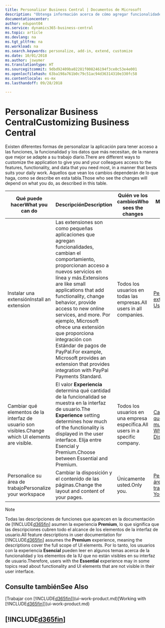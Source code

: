 ```yaml
---
title: Personalizar Business Central | Documentos de Microsoft
description: "Obtenga información acerca de cómo agregar funcionalidades y personalizar Business Central."
documentationcenter: 
author: edupont04
ms.service: dynamics365-business-central
ms.topic: article
ms.devlang: na
ms.tgt_pltfrm: na
ms.workload: na
ms.search.keywords: personalize, add-in, extend, customize
ms.date: 10/01/2018
ms.author: jswymer
ms.translationtype: HT
ms.sourcegitcommit: 9dbd92409ba02281f008246194f3ce0c53e4e001
ms.openlocfilehash: 63ba198a761b0c79c51ac94d36314310e330fc58
ms.contentlocale: es-mx
ms.lasthandoff: 09/28/2018

---
```

# <a name="customizing-business-central"></a><span data-ttu-id="42dbb-103">Personalizar Business Central</span><span class="sxs-lookup"><span data-stu-id="42dbb-103">Customizing Business Central</span></span>
<span data-ttu-id="42dbb-104">Existen diferentes formas de personalizar la aplicación para tener acceso a las funciones, la funcionalidad y los datos que más necesitan, de la manera que mejor se adapte a su trabajo diario.</span><span class="sxs-lookup"><span data-stu-id="42dbb-104">There are different ways to customize the application to give you and your colleagues access to the features, functionality, and data that you need most, in a manner that bests suits your daily work.</span></span> <span data-ttu-id="42dbb-105">Aquellos que vean los cambios dependerán de lo que haga, como se describe en esta tabla.</span><span class="sxs-lookup"><span data-stu-id="42dbb-105">Those who see the changes will depend on what you do, as described in this table.</span></span>

| <span data-ttu-id="42dbb-106">Qué puede hacer</span><span class="sxs-lookup"><span data-stu-id="42dbb-106">What you can do</span></span>    |  <span data-ttu-id="42dbb-107">Descripción</span><span class="sxs-lookup"><span data-stu-id="42dbb-107">Description</span></span>  |  <span data-ttu-id="42dbb-108">Quién ve los cambios</span><span class="sxs-lookup"><span data-stu-id="42dbb-108">Who sees the changes</span></span>  |  <span data-ttu-id="42dbb-109">Más información</span><span class="sxs-lookup"><span data-stu-id="42dbb-109">More information</span></span>  |
|-----|---------------|---------|-------|
|<span data-ttu-id="42dbb-110">Instalar una extensión</span><span class="sxs-lookup"><span data-stu-id="42dbb-110">Install an extension</span></span>|<span data-ttu-id="42dbb-111">Las extensiones son como pequeñas aplicaciones que agregan funcionalidades, cambian el comportamiento, proporcionan acceso a nuevos servicios en línea y más.</span><span class="sxs-lookup"><span data-stu-id="42dbb-111">Extensions are like small applications that add functionality, change behavior, provide access to new online services, and more.</span></span> <span data-ttu-id="42dbb-112">Por ejemplo, Microsoft ofrece una extensión que proporciona integración con Estándar de pagos de PayPal.</span><span class="sxs-lookup"><span data-stu-id="42dbb-112">For example, Microsoft provides an extension that provides integration with PayPal Payments Standard.</span></span>|<span data-ttu-id="42dbb-113">Todos los usuarios en todas las empresas.</span><span class="sxs-lookup"><span data-stu-id="42dbb-113">All users in all companies.</span></span>|[<span data-ttu-id="42dbb-114">Personalizar con extensiones</span><span class="sxs-lookup"><span data-stu-id="42dbb-114">Customizing Using Extensions</span></span>](ui-extensions.md)|
|<span data-ttu-id="42dbb-115">Cambiar qué elementos de la interfaz de usuario son visibles.</span><span class="sxs-lookup"><span data-stu-id="42dbb-115">Change which UI elements are visible.</span></span>|<span data-ttu-id="42dbb-116">El valor **Experiencia** determina qué cantidad de la funcionalidad se muestra en la interfaz de usuario.</span><span class="sxs-lookup"><span data-stu-id="42dbb-116">The **Experience** setting determines how much of the functionality is displayed in the user interface.</span></span> <span data-ttu-id="42dbb-117">Elija entre Esencial y Premium.</span><span class="sxs-lookup"><span data-stu-id="42dbb-117">Choose between Essential and Premium.</span></span>|<span data-ttu-id="42dbb-118">Todos los usuarios en una empresa específica.</span><span class="sxs-lookup"><span data-stu-id="42dbb-118">All users in a specific company.</span></span>|[<span data-ttu-id="42dbb-119">Cambiar las funciones que se muestran</span><span class="sxs-lookup"><span data-stu-id="42dbb-119">Changing Which Features are Displayed</span></span>](ui-experiences.md)|
|<span data-ttu-id="42dbb-120">Personalice su área de trabajo</span><span class="sxs-lookup"><span data-stu-id="42dbb-120">Personalize your workspace</span></span>|<span data-ttu-id="42dbb-121">Cambiar la disposición y el contenido de las páginas.</span><span class="sxs-lookup"><span data-stu-id="42dbb-121">Change the layout and content of your pages.</span></span>|<span data-ttu-id="42dbb-122">Únicamente usted.</span><span class="sxs-lookup"><span data-stu-id="42dbb-122">Only you.</span></span>|[<span data-ttu-id="42dbb-123">Personalización de su área de trabajo</span><span class="sxs-lookup"><span data-stu-id="42dbb-123">Personalizing Your Workspace</span></span>](ui-personalization-user.md)|

> [!NOTE]
> <span data-ttu-id="42dbb-124">Todas las descripciones de funciones que aparecen en la documentación de [!INCLUDE[d365fin](includes/d365fin_md.md)] asumen la experiencia **Premium**, lo que significa que las descripciones cubren todo el alcance de los elementos de la interfaz de usuario.</span><span class="sxs-lookup"><span data-stu-id="42dbb-124">All feature descriptions in user documentation for [!INCLUDE[d365fin](includes/d365fin_md.md)] assumes the **Premium** experience, meaning the descriptions cover the full scope of UI elements.</span></span> <span data-ttu-id="42dbb-125">Por lo tanto, los usuarios con la experiencia **Esencial** pueden leer en algunos temas acerca de la funcionalidad y los elementos de la IU que no están visibles en su interfaz de usuario.</span><span class="sxs-lookup"><span data-stu-id="42dbb-125">Therefore, users with the **Essential** experience may in some topics read about functionality and UI elements that are not visible in their user interface.</span></span>

## <a name="see-also"></a><span data-ttu-id="42dbb-126">Consulte también</span><span class="sxs-lookup"><span data-stu-id="42dbb-126">See Also</span></span>
<span data-ttu-id="42dbb-127">[Trabajar con [!INCLUDE[d365fin](includes/d365fin_md.md)]](ui-work-product.md)</span><span class="sxs-lookup"><span data-stu-id="42dbb-127">[Working with [!INCLUDE[d365fin](includes/d365fin_md.md)]](ui-work-product.md)</span></span>  

## [!INCLUDE[d365fin](includes/free_trial_md.md)]  

